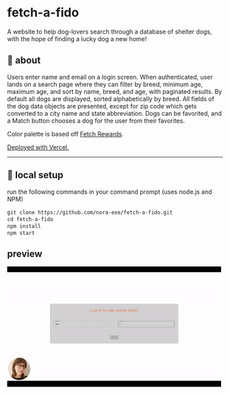 # fetch-a-fido

A website to help dog-lovers search through a database of shelter dogs, with the hope of finding a lucky dog a new home!

## 🐶 about
Users enter name and email on a login screen. When authenticated, user lands on a search page where they can filter by breed, minimum age, maximum age, and sort by name, breed, and age, with paginated results. By default all dogs are displayed, sorted alphabetically by breed. All fields of the dog data objects are presented, except for zip code which gets converted to a city name and state abbreviation. Dogs can be favorited, and a Match button chooses a dog for the user from their favorites.

Color palette is based off [Fetch Rewards](https://fetch.com/).

[Deployed with Vercel.](https://fetch-a-fido.vercel.app/)

***

## 🐶 local setup
run the following commands in your command prompt (uses node.js and NPM)
```
git clone https://github.com/nora-exe/fetch-a-fido.git
cd fetch-a-fido
npm install
npm start
```

## preview

![preview](https://raw.githubusercontent.com/nora-exe/fetch-a-fido/main/public/preview-fetch-fido.gif)
